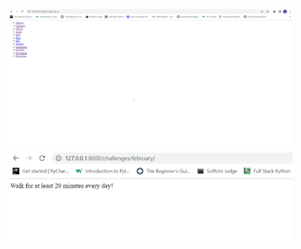 <img src="images/challenges.png" alt="challenges" title="Challenges">

<img src="images/challenges_month.png" alt="month" title="Month">

